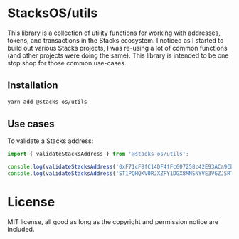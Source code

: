 # StacksOS/utils

This library is a collection of utility functions for working with addresses, tokens, and transactions in the Stacks ecosystem. I noticed as I started to build out various Stacks projects, I was re-using a lot of common functions (and other projects were doing the same). This library is intended to be one stop shop for those common use-cases.

## Installation
  
```bash
yarn add @stacks-os/utils
```

## Use cases

To validate a Stacks address:

```js
import { validateStacksAddress } from '@stacks-os/utils';

console.log(validateStacksAddress('0xF71cF8fC14DF4fFc607258c42E93ACa9Cb96F091')); // false
console.log(validateStacksAddress('ST1PQHQKV0RJXZFY1DGX8MNSNYVE3VGZJSRTPGZGM')); // true
```

# License

MIT license, all good as long as the copyright and permission notice are included.